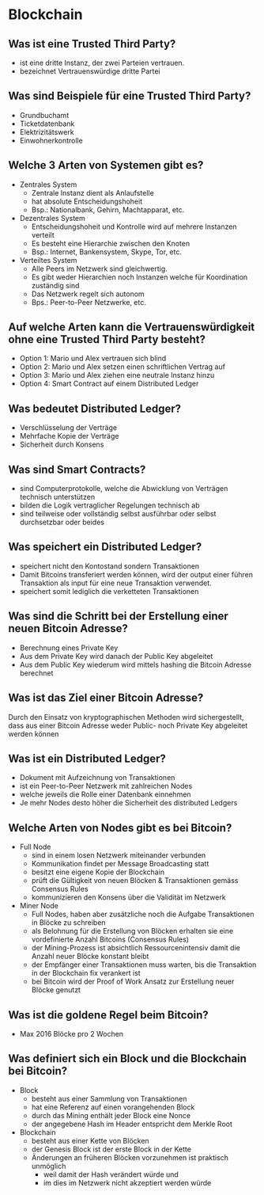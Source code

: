 # Blockchain

## Was ist eine Trusted Third Party?
* ist eine dritte Instanz, der zwei Parteien vertrauen.
* bezeichnet Vertrauenswürdige dritte Partei

## Was sind Beispiele für eine Trusted Third Party?
* Grundbuchamt
* Ticketdatenbank
* Elektrizitätswerk
* Einwohnerkontrolle

## Welche 3 Arten von Systemen gibt es?
* Zentrales System 
    * Zentrale Instanz dient als Anlaufstelle
    * hat absolute Entscheidungshoheit
    * Bsp.: Nationalbank, Gehirn, Machtapparat, etc.
* Dezentrales System
    * Entscheidungshoheit und Kontrolle wird auf mehrere Instanzen verteilt
    * Es besteht eine Hierarchie zwischen den Knoten
    * Bsp.: Internet, Bankensystem, Skype, Tor, etc.
* Verteiltes System 
    * Alle Peers im Netzwerk sind gleichwertig. 
    * Es gibt weder Hierarchien noch Instanzen welche für Koordination zuständig sind
    * Das Netzwerk regelt sich autonom
    * Bps.: Peer-to-Peer Netzwerke, etc.

## Auf welche Arten kann die Vertrauenswürdigkeit ohne eine Trusted Third Party besteht?
* Option 1: Mario und Alex vertrauen sich blind
* Option 2: Mario und Alex setzen einen schriftlichen Vertrag auf
* Option 3: Mario und Alex ziehen eine neutrale Instanz hinzu
* Option 4: Smart Contract auf einem Distributed Ledger

## Was bedeutet Distributed Ledger?
* Verschlüsselung der Verträge
* Mehrfache Kopie der Verträge
* Sicherheit durch Konsens

## Was sind Smart Contracts?
* sind Computerprotokolle, welche die Abwicklung von Verträgen technisch unterstützen
* bilden die Logik vertraglicher Regelungen technisch ab
* sind teilweise oder vollständig selbst ausführbar oder selbst durchsetzbar oder beides

##  Was speichert ein Distributed Ledger?
* speichert nicht den Kontostand sondern Transaktionen
* Damit Bitcoins transferiert werden können, wird der output einer führen Transaktion als input für eine neue Transaktion verwendet.
* speichert somit lediglich die verketteten Transaktionen

## Was sind die Schritt bei der Erstellung einer neuen Bitcoin Adresse?
* Berechnung eines Private Key
* Aus dem Private Key wird danach der Public Key abgeleitet
* Aus dem Public Key wiederum wird mittels hashing die Bitcoin Adresse berechnet

## Was ist das Ziel einer Bitcoin Adresse?
Durch den Einsatz von kryptographischen Methoden wird sichergestellt, dass aus einer 
Bitcoin Adresse weder Public- noch Private Key abgeleitet werden können

## Was ist ein Distributed Ledger?
* Dokument mit Aufzeichnung von Transaktionen
* ist ein Peer-to-Peer Netzwerk mit zahlreichen Nodes
* welche jeweils die Rolle einer Datenbank einnehmen
* Je mehr Nodes desto höher die Sicherheit des distributed Ledgers

## Welche Arten von Nodes gibt es bei Bitcoin?
* Full Node
    * sind in einem losen Netzwerk miteinander verbunden
    * Kommunikation findet per Message Broadcasting statt
    * besitzt eine eigene Kopie der Blockchain
    * prüft die Gültigkeit von neuen Blöcken & Transaktionen gemäss Consensus Rules
    * kommunizieren den Konsens über die Validität im Netzwerk
* Miner Node
    * Full Nodes, haben aber zusätzliche noch die Aufgabe Transaktionen in Blöcke zu schreiben
    * als Belohnung für die Erstellung von Blöcken erhalten sie eine vordefinierte Anzahl Bitcoins (Consensus Rules)
    * der Mining-Prozess ist absichtlich Ressourcenintensiv damit die Anzahl neuer Blöcke konstant bleibt
    * der Empfänger einer Transaktionen muss warten, bis die Transaktion in der Blockchain fix verankert ist
    * bei Bitcoin wird der Proof of Work Ansatz zur Erstellung neuer Blöcke genutzt

## Was ist die goldene Regel beim Bitcoin?
* Max 2016 Blöcke pro 2 Wochen

## Was definiert sich ein Block und die Blockchain bei Bitcoin?
* Block
    * besteht aus einer Sammlung von Transaktionen
    * hat eine Referenz auf einen vorangehenden Block
    * durch das Mining enthält jeder Block eine Nonce
    * der angegebene Hash im Header entspricht dem Merkle Root
* Blockchain
    * besteht aus einer Kette von Blöcken
    * der Genesis Block ist der erste Block in der Kette
    * Änderungen an früheren Blöcken vorzunehmen ist praktisch unmöglich
        * weil damit der Hash verändert würde und
        * im dies im Netzwerk nicht akzeptiert werden würde


